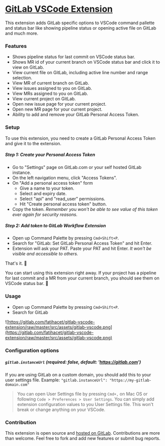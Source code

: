 # [GitLab VSCode Extension](https://gitlab.com/fatihacet/gitlab-vscode-extension)

This extension adds GitLab specific options to VSCode command pallette and status bar like showing pipeline status or opening active file on GitLab and much more.

### Features

- Shows pipeline status for last commit on VSCode status bar.
- Shows MR id of your current branch on VSCode status bar and click it to view on GitLab.
- View current file on GitLab, including active line number and range selection.
- View MR of current branch on GitLab.
- View issues assigned to you on GitLab.
- View MRs assigned to you on GitLab.
- View current project on GitLab.
- Open new issue page for your current project.
- Open new MR page for your current project.
- Ability to add and remove your GitLab Personal Access Token.


### Setup

To use this extension, you need to create a GitLab Personal Access Token and give it to the extension.

##### Step 1: Create your Personal Access Token
- Go to "Settings" page on GitLab.com or your self hosted GitLab instance.
- On the left navigation menu, click "Access Tokens".
- On "Add a personal access token" form
  - Give a name to your token.
  - Select and expiry date.
  - Select "api" and "read_user" permissions.
  - Hit "Create personal access token" button.
- Copy the token. _Remember you won't be able to see value of this token ever again for security reasons._

##### Step 2: Add token to GitLab Workflow Extension
- Open up Command Palette by pressing `Cmd+Shift+P`.
- Search for "GitLab: Set GitLab Personal Access Token" and hit Enter.
- Extension will ask your PAT. Paste your PAT and hit Enter. _It won't be visible and accessible to others._

That's it. 🏁

You can start using this extension right away. If your project has a pipeline for last commit and a MR from your current branch, you should see them on VSCode status bar. 🎉

### Usage
- Open up Command Palette by pressing `Cmd+Shift+P`.
- Search for GitLab

![https://gitlab.com/fatihacet/gitlab-vscode-extension/raw/master/src/assets/gitlab-vscode.png](https://gitlab.com/fatihacet/gitlab-vscode-extension/raw/master/src/assets/gitlab-vscode.png)


### Configuration options

##### `gitlab.instanceUrl` (required: false, default: 'https://gitlab.com')
If you are using GitLab on a custom domain, you should add this to your user settings file. Example: `"gitlab.instanceUrl": "https://my-gitlab-domain.com"`

> You can open User Settings file by pressing `Cmd+,` on Mac OS or following `Code > Preferences > User Settings`. You can simply add extension configuration values to you User Settings file. This won't break or change anything on your VSCode.


### Contribution
This extension is open source and [hosted on GitLab](https://gitlab.com/fatihacet/gitlab-vscode-extension). Contributions are more than welcome. Feel free to fork and add new features or submit bug reports.

